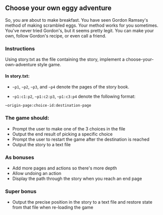 ## Choose your own eggy adventure

So, you are about to make breakfast. You have seen Gordon Ramsey's method
of making scrambled eggs. Your method works for you sometimes. You've
never tried Gordon's, but it seems pretty legit. You can make your own,
follow Gordon's recipe, or even call a friend.

### Instructions
Using story.txt as the file containing the story, implement a
choose-your-own-adventure style game. 

#### In story.txt:
* `~p1`, `~p2`, `~p3`, and `~p4` denote the pages of the
story book.  

* `~p1:c1:p2`, `~p1:c2:p3`, `~p1:c3:p4` denote the following format:

`~origin-page:choice-id:destination-page`

### The game should:

* Prompt the user to make one of the 3 choices in the file
* Output the end result of picking a specific choice
* Prompt the user to restart the game after the destination is reached
* Output the story to a text file

### As bonuses

* Add more pages and actions so there's more depth
* Allow undoing an action
* Display the path through the story when you reach an end page

### Super bonus

* Output the precise position in the story to a text file and restore
  state from that file when re-loading the game 
